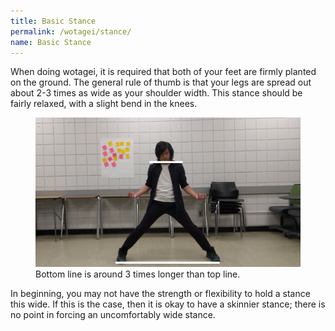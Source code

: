 ```yaml
---
title: Basic Stance
permalink: /wotagei/stance/
name: Basic Stance
---
```


When doing wotagei, it is required that both of your feet are firmly planted on the ground.
The general rule of thumb is that your legs are spread out about 2-3 times as wide as your shoulder width. 
This stance should be fairly relaxed, with a slight bend in the knees.

<figure>
<img src="/assets/wotagei/stance.jpg">
<figcaption>Bottom line is around 3 times longer than top line.</figcaption>
</figure>

In beginning, you may not have the strength or flexibility to hold a stance this wide. 
If this is the case, then it is okay to have a skinnier stance; there is no point in forcing an uncomfortably wide stance.

